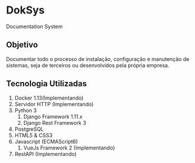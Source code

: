 # DokSys
Documentation System

## Objetivo
Documentar todo o processo de instalação, configuração e manutenção de sistemas, seja de terceiros ou desenvolvidos pela própria empresa.

## Tecnologia Utilizadas
1. Docker 1.13(Implementando)
2. Servidor HTTP (Implementando)
3. Python 3
     1. Django Framework 1.11.x
     2. Django Rest Framework 3
4. PostgreSQL
5. HTML5 & CSS3
6. Javascript (ECMAScript6)
     1. VueJs Framework 2 (Implementando)
7. RestAPI (Implementando)
